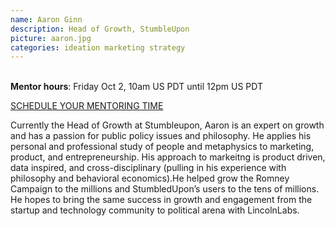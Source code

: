 ```yaml
---
name: Aaron Ginn
description: Head of Growth, StumbleUpon
picture: aaron.jpg
categories: ideation marketing strategy
---
```


<br>
<b>Mentor hours</b>: Friday Oct 2, 10am US PDT until 12pm US PDT

<a class="button small special"
href="https://aaronginn.youcanbook.me"
target="_blank">SCHEDULE YOUR MENTORING
TIME</a>
</b>

<p>
Currently the Head of Growth at Stumbleupon, Aaron is an expert on growth and has a passion for public policy issues and philosophy. He applies his personal and professional study of people and metaphysics to marketing, product, and entrepreneurship. His approach to markeitng is product driven, data inspired, and cross-disciplinary (pulling in his experience with philosophy and behavioral economics).He helped grow the Romney Campaign to the millions and StumbledUpon’s users to the tens of millions. He hopes to bring the same success in growth and engagement from the startup and technology community to political arena with LincolnLabs.
</p>
